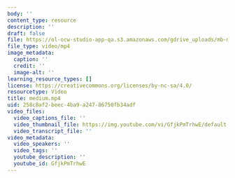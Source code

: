 ```yaml
---
body: ''
content_type: resource
description: ''
draft: false
file: https://ol-ocw-studio-app-qa.s3.amazonaws.com/gdrive_uploads/mb-may-6/1xakchMt6PtB-BXH60POoYtURLv7AUytM/medium.mp4
file_type: video/mp4
image_metadata:
  caption: ''
  credit: ''
  image-alt: ''
learning_resource_types: []
license: https://creativecommons.org/licenses/by-nc-sa/4.0/
resourcetype: Video
title: medium.mp4
uid: 258c8af2-beec-4ba9-a247-86750fb34adf
video_files:
  video_captions_file: ''
  video_thumbnail_file: https://img.youtube.com/vi/GfjkPmTrhwE/default.jpg
  video_transcript_file: ''
video_metadata:
  video_speakers: ''
  video_tags: ''
  youtube_description: ''
  youtube_id: GfjkPmTrhwE
---
```

